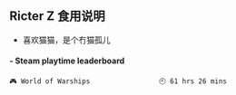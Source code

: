 ## Ricter Z 食用说明
- 喜欢猫猫，是个冇猫孤儿

<!-- steam-box start -->
#### - Steam playtime leaderboard
```text
🎮 World of Warships                 🕘 61 hrs 26 mins
```
<!-- Powered by https://github.com/YouEclipse/steam-box . -->
<!-- steam-box end -->
